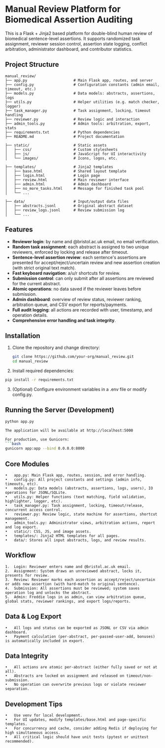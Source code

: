 # Manual Review Platform for Biomedical Assertion Auditing

This is a Flask + Jinja2 based platform for double-blind human review of biomedical sentence-level assertions. It supports randomized task assignment, reviewer session control, assertion state logging, conflict arbitration, administrator dashboard, and contributor statistics.

## Project Structure

```
manual_review/
├── app.py                     # Main Flask app, routes, and server
├── config.py                  # Configuration constants (admin email, timeout, etc.)
├── models.py                  # Data models: abstracts, assertions, logs
├── utils.py                   # Helper utilities (e.g. match checker, logger)
├── task_manager.py            # Task assignment, locking, timeout handling
├── reviewer.py                # Review logic and interaction
├── admin_tools.py             # Admin tools: arbitration, export, stats
├── requirements.txt           # Python dependencies
├── README.md                  # Project documentation

├── static/                    # Static assets
│   ├── css/                   # Custom stylesheets
│   ├── js/                    # JavaScript for UI interactivity
│   └── images/                # Icons, logos, etc.

├── templates/                 # Jinja2 templates
│   ├── base.html              # Shared layout template
│   ├── login.html             # Login page
│   ├── review.html            # Main reviewer interface
│   ├── admin.html             # Admin dashboard
│   ├── no_more_tasks.html     # Message for finished task pool
│   └── ...

├── data/                      # Input/output data files
│   ├── abstracts.jsonl        # Original abstract dataset
│   ├── review_logs.jsonl      # Review submission log
│   └── ...
```
## Features

- **Reviewer login**: by name and @bristol.ac.uk email, no email verification.
- **Random task assignment**: each abstract is assigned to two unique reviewers, enforced by locking and release after timeout.
- **Sentence-level assertion review**: each sentence's assertions are presented for accept/reject/uncertain review and new assertion creation (with strict original text match).
- **Fast keyboard navigation**: a/u/r shortcuts for review.
- **Submission control**: can only submit after all assertions are reviewed for the current abstract.
- **Atomic operations**: no data saved if the reviewer leaves before submission.
- **Admin dashboard**: overview of review status, reviewer ranking, arbitration queue, and CSV export for reports/payments.
- **Full audit logging**: all actions are recorded with user, timestamp, and operation details.
- **Comprehensive error handling and task integrity**.

## Installation

1. Clone the repository and change directory:

   ```bash
   git clone https://github.com/your-org/manual_review.git
   cd manual_review

2.	Install required dependencies:

   ```bash
   pip install -r requirements.txt
   ```

3.	(Optional) Configure environment variables in a .env file or modify config.py.

## Running the Server (Development)

```bash
python app.py

The application will be available at http://localhost:5000

For production, use Gunicorn:
```bash
gunicorn app:app --bind 0.0.0.0:8000
```

## Core Modules
	•	app.py: Main Flask app, routes, session, and error handling.
	•	config.py: All project constants and settings (admin info, timeouts, etc).
	•	models.py: Data models (abstracts, assertions, logs, users), IO operations for JSONL/SQLite.
	•	utils.py: Helper functions (text matching, field validation, highlighter, logger, etc).
	•	task_manager.py: Task assignment, locking, timeout/release, concurrent access control.
	•	reviewer.py: Review logic, state machine for assertions, shortcut management.
	•	admin_tools.py: Administrator views, arbitration actions, report and log export.
	•	static/: CSS, JS, and image assets.
	•	templates/: Jinja2 HTML templates for all pages.
	•	data/: Stores all input abstracts, logs, and review results.

## Workflow
    1.	Login: Reviewer enters name and @bristol.ac.uk email.
    2.	Assignment: System draws an unreviewed abstract, locks it, presents for review.
    3.	Review: Reviewer marks each assertion as accept/reject/uncertain or adds new assertion (with hard-match to original sentence).
    4.	Submission: All assertions must be reviewed; system saves operation log and unlocks the abstract.
    5.	Admin: Freddie logs in as admin, can view arbitration queue, global stats, reviewer rankings, and export logs/reports.

## Data & Log Export
	•	All logs and status can be exported as JSONL or CSV via admin dashboard.
	•	Payment calculation (per-abstract, per-passed-user-add, bonuses) is automatically included in export.

## Data Integrity
	•	All actions are atomic per-abstract (either fully saved or not at all).
	•	Abstracts are locked on assignment and released on timeout/non-submission.
	•	No operation can overwrite previous logs or violate reviewer separation.

## Development Tips
	•	Use venv for local development.
	•	For UI updates, modify templates/base.html and page-specific templates.
	•	For concurrency and cache, consider adding Redis if deploying for high simultaneous access.
	•	All critical logic should have unit tests (pytest or unittest recommended).

